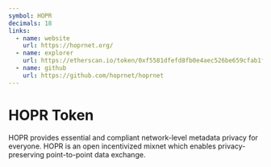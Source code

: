 ```yaml
---
symbol: HOPR
decimals: 18
links:
  - name: website
    url: https://hoprnet.org/
  - name: explorer
    url: https://etherscan.io/token/0xf5581dfefd8fb0e4aec526be659cfab1f8c781da
  - name: github
    url: https://github.com/hoprnet/hoprnet
---
```


# HOPR Token

HOPR provides essential and compliant network-level metadata privacy for everyone. HOPR is an open incentivized mixnet which enables privacy-preserving point-to-point data exchange.
